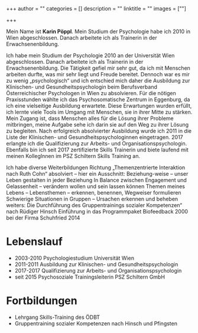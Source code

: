 +++
author = ""
categories = []
description = ""
linktitle = ""
images = [""]

+++


Mein Name ist **Karin Pöppl**. Mein Studium der Psychologie habe ich 2010 in Wien abgeschlossen. Danach arbeitete ich als Trainerin in der Erwachsenenbildung. 

Ich habe mein Studium der Psychologie 2010 an der Universität Wien abgeschlossen. Danach arbeitete ich als Trainerin in der Erwachsenenbildung. Die Tätigkeit gefiel mir sehr gut, da ich mit Menschen arbeiten durfte, was mir sehr liegt und Freude bereitet. Dennoch war es mir zu wenig „psychologisch“ und ich entschied mich daher die Ausbildung zur Klinischen- und Gesundheitspsychologin beim Berufsverband Österreichischer Psychologen in Wien zu absolvieren. Für die nötigen Praxisstunden wählte ich das Psychosomatische Zentrum in Eggenburg, da ich eine vielseitige Ausbildung erwartete. Diese Erwartungen wurden erfüllt, ich lernte viele Tools im Umgang mit Menschen, sie in ihrer Mitte zu stärken. Mein Zugang ist, dass Menschen alles für die Lösung ihrer Probleme mitbringen, meine Aufgabe sehe ich darin sie auf den Weg zu ihrer Lösung zu begleiten. 
Nach erfolgreich absolvierter Ausbildung wurde ich 2011 in die Liste der Klinischen- und Gesundheitspsychologinnen eingetragen.
2017 erlangte ich die Qualifizierung zur Arbeits- und Organisationspsychologin.
Ebenfalls bin ich seit 2017 zertifizierte Skills Trainerin und biete laufend mit meinen KollegInnen im PSZ Schiltern Skills Training an.

Ich habe diverse Weiterbildungen Richtung „Themenzentrierte Interaktion nach Ruth Cohn“ absolviert – hier ein Ausschnitt:
Beziehung-weise – unser Leben gestalten in jeder Beziehung
In Balance zwischen Engagement und Gelassenheit – verändern wollen und sein lassen können
Themen meines Lebens – Lebensthemen – erkennen, benennen, Wegweiser formulieren
Schwierige Situationen in Gruppen – Ursachen erkennen und beheben
weiters:
Die Durchführung des Gruppentrainings sozialer Kompetenzen“ nach Rüdiger Hinsch
Einführung in das Programmpaket Biofeedback 2000 bei der Firma Schuhfried 2014


# Lebenslauf

* 2003-2010 Psychologiestudium Universität Wien
* 2011-2011 Ausbildung zur Klinischen- und Gesundheitspsychologin
* 2017-2017 Qualifizierung zur Arbeits- und Organisationspsychologin
* seit 2015 Psychosoziale Trainingsleiterin PSZ Schiltern GmbH

# Fortbildungen

* Lehrgang Skills-Training des ÖDBT
* Gruppentraining sozialer Kompetenzen nach Hinsch und Pfingsten
